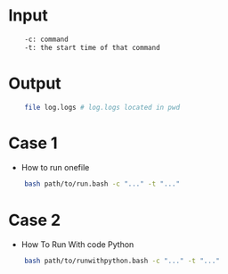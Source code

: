 # Input
```bash
    -c: command
    -t: the start time of that command
```
# Output
```bash
    file log.logs # log.logs located in pwd
```

# Case 1
-  How to run onefile
```bash
    bash path/to/run.bash -c "..." -t "..."
```

# Case 2
-  How To Run With code Python
```bash
    bash path/to/runwithpython.bash -c "..." -t "..."
```
